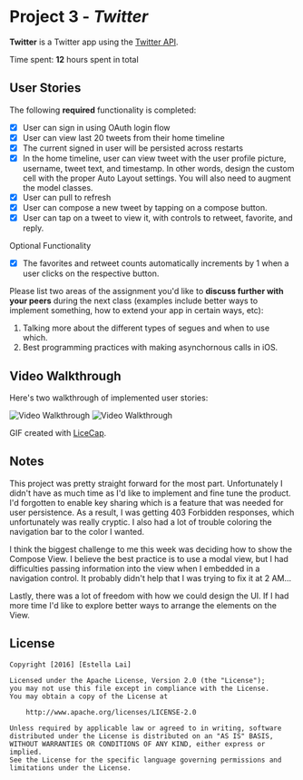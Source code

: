 # Project 3 - *Twitter*

**Twitter** is a Twitter app using the [Twitter API](https://dev.twitter.com/docs).

Time spent: **12** hours spent in total

## User Stories

The following **required** functionality is completed:

- [X] User can sign in using OAuth login flow
- [X] User can view last 20 tweets from their home timeline
- [X] The current signed in user will be persisted across restarts
- [X] In the home timeline, user can view tweet with the user profile picture, username, tweet text, and timestamp. In other words, design the custom cell with the proper Auto Layout settings. You will also need to augment the model classes.
- [X] User can pull to refresh
- [X] User can compose a new tweet by tapping on a compose button.
- [X] User can tap on a tweet to view it, with controls to retweet, favorite, and reply.

Optional Functionality
- [X] The favorites and retweet counts automatically increments by 1 when a user clicks on the respective button.

Please list two areas of the assignment you'd like to **discuss further with your peers** during the next class (examples include better ways to implement something, how to extend your app in certain ways, etc):

1. Talking more about the different types of segues and when to use which.
2. Best programming practices with making asynchornous calls in iOS. 

## Video Walkthrough

Here's two walkthrough of implemented user stories:

<img src='http://i.giphy.com/l3vR9JCvjaqnPMhuE.gif' title='Video Walkthrough' width='' alt='Video Walkthrough' />
<img src='http://i.giphy.com/l2JhDC1WukP0KXGr6.gif' title='Video Walkthrough' width='' alt='Video Walkthrough' />


GIF created with [LiceCap](http://www.cockos.com/licecap/).

## Notes

This project was pretty straight forward for the most part. Unfortunately I didn't have as much time as I'd like to implement and fine tune the product. I'd forgotten to enable key sharing which is a feature that was needed for user persistence. As a result, I was getting 403 Forbidden responses, which unfortunately was really cryptic. I also had a lot of trouble coloring the navigation bar to the color I wanted. 

I think the biggest challenge to me this week was deciding how to show the Compose View. I believe the best practice is to use a modal view, but I had difficulties passing information into the view when I embedded in a navigation control. It probably didn't help that I was trying to fix it at 2 AM...

Lastly, there was a lot of freedom with how we could design the UI. If I had more time I'd like to explore better ways to arrange the elements on the View.

## License

    Copyright [2016] [Estella Lai]

    Licensed under the Apache License, Version 2.0 (the "License");
    you may not use this file except in compliance with the License.
    You may obtain a copy of the License at

        http://www.apache.org/licenses/LICENSE-2.0

    Unless required by applicable law or agreed to in writing, software
    distributed under the License is distributed on an "AS IS" BASIS,
    WITHOUT WARRANTIES OR CONDITIONS OF ANY KIND, either express or implied.
    See the License for the specific language governing permissions and
    limitations under the License.